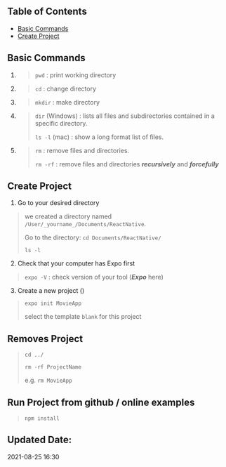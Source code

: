## Table of Contents

- [Basic Commands](#basic-commands)
- [Create Project](#create-project)

## Basic Commands

1. > `pwd` : print working directory

2. > `cd` : change directory

3. > `mkdir` : make directory

4. > `dir` (Windows) : lists all files and subdirectories contained in a specific directory.<br/>
   >
   > `ls -l` (mac) : show a long format list of files.

5. > `rm` : remove files and directories. <br/>
   > 
   > `rm -rf` : remove files and directories ***recursively*** and ***forcefully***

## Create Project 

1. Go to your desired directory

> we created a directory named `/User/_yourname_/Documents/ReactNative`.
> 
> Go to the directory: `cd Documents/ReactNative/`
> 
> `ls -l`

2. Check that your computer has Expo first
> `expo -V` : check version of your tool (***Expo*** here)

3. Create a new project () 
> `expo init MovieApp`  
> 
> select the template `blank` for this project

## Removes Project

> `cd ../`
> 
> `rm -rf ProjectName`
> 
> e.g. `rm MovieApp`

## Run Project from github / online examples

> `npm install`

## Updated Date:
2021-08-25 16:30
